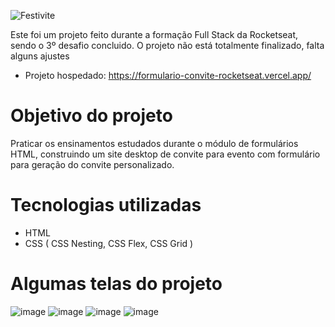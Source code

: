 ![Festivite](https://github.com/user-attachments/assets/85a6674e-6ad0-4be9-a65c-22abad04e6e3)

Este foi um projeto feito durante a formação Full Stack da Rocketseat, sendo o 3º desafio concluido. O projeto não está totalmente finalizado, falta alguns ajustes

- Projeto hospedado: https://formulario-convite-rocketseat.vercel.app/
# Objetivo do projeto
Praticar os ensinamentos estudados durante o módulo de formulários HTML, construindo um site desktop de convite para evento com formulário para geração do convite personalizado.
# Tecnologias utilizadas
- HTML
- CSS ( CSS Nesting, CSS Flex, CSS Grid )

# Algumas telas do projeto
![image](https://github.com/user-attachments/assets/258a3c90-e009-4aa3-b216-6fda20fc03bf)
![image](https://github.com/user-attachments/assets/f4972296-0d49-4f0b-ad40-d0fd15553f14)
![image](https://github.com/user-attachments/assets/a74f7776-8113-4ffd-86f2-fdb66cc8f1fb)
![image](https://github.com/user-attachments/assets/9f1dd72e-675f-4cce-a6ef-0a643d795c95)
